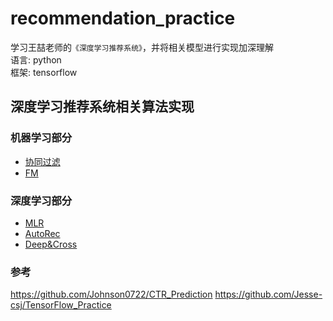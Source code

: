 # recommendation_practice
学习王喆老师的`《深度学习推荐系统》`，并将相关模型进行实现加深理解 <br>
语言: python <br>
框架: tensorflow <br>
## 深度学习推荐系统相关算法实现 
### 机器学习部分
* [协同过滤](https://github.com/zhaop93/recommendation_practice/tree/master/collaborative_filter)
* [FM](https://github.com/zhaop93/recommendation_practice/tree/master/FM)
### 深度学习部分
* [MLR](https://github.com/zhaop93/recommendation_practice/tree/master/MLR) 
* [AutoRec](https://github.com/zhaop93/recommendation_practice/tree/master/AutoRec)
* [Deep&Cross](https://github.com/zhaop93/recommendation_practice/tree/master/DeepCross)


### 参考
https://github.com/Johnson0722/CTR_Prediction
https://github.com/Jesse-csj/TensorFlow_Practice

